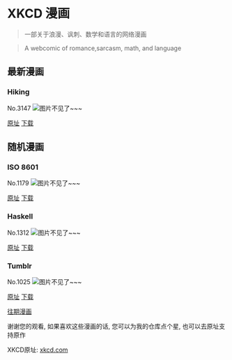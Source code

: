 # XKCD 漫画


> 一部关于浪漫、讽刺、数学和语言的网络漫画

> A webcomic of romance,sarcasm, math, and language


## 最新漫画
### Hiking
No.3147
![图片不见了~~~](https://imgs.xkcd.com/comics/hiking.png)

[原址](https://xkcd.com//3147) [下载](https://imgs.xkcd.com/comics/hiking.png)



## 随机漫画
### ISO 8601
No.1179
![图片不见了~~~](https://imgs.xkcd.com/comics/iso_8601.png)

[原址](https://xkcd.com//1179) [下载](https://imgs.xkcd.com/comics/iso_8601.png)



### Haskell
No.1312
![图片不见了~~~](https://imgs.xkcd.com/comics/haskell.png)

[原址](https://xkcd.com//1312) [下载](https://imgs.xkcd.com/comics/haskell.png)



### Tumblr
No.1025
![图片不见了~~~](https://imgs.xkcd.com/comics/tumblr.png)

[原址](https://xkcd.com//1025) [下载](https://imgs.xkcd.com/comics/tumblr.png)



[往期漫画](image/)

谢谢您的观看, 如果喜欢这些漫画的话, 
您可以为我的仓库点个星, 也可以去原址支持原作

XKCD原址: [xkcd.com](https://xkcd.com)

